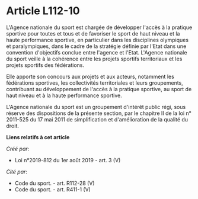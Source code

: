 # Article L112-10

L'Agence nationale du sport est chargée de développer l'accès à la pratique sportive pour toutes et tous et de favoriser le
sport de haut niveau et la haute performance sportive, en particulier dans les disciplines olympiques et paralympiques, dans
le cadre de la stratégie définie par l'Etat dans une convention d'objectifs conclue entre l'agence et l'Etat. L'Agence
nationale du sport veille à la cohérence entre les projets sportifs territoriaux et les projets sportifs des fédérations.

Elle apporte son concours aux projets et aux acteurs, notamment les fédérations sportives, les collectivités territoriales et
leurs groupements, contribuant au développement de l'accès à la pratique sportive, au sport de haut niveau et à la haute
performance sportive.

L'Agence nationale du sport est un groupement d'intérêt public régi, sous réserve des dispositions de la présente section,
par le chapitre II de la loi n° 2011-525 du 17 mai 2011 de simplification et d'amélioration de la qualité du droit.

**Liens relatifs à cet article**

_Créé par_:

  - Loi n°2019-812 du 1er août 2019 - art. 3 (V)

_Cité par_:

  - Code du sport. - art. R112-28 (V)
  - Code du sport. - art. R411-1 (V)
